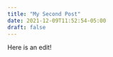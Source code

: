 ```yaml
---
title: "My Second Post"
date: 2021-12-09T11:52:54-05:00
draft: false
---
```


Here is an edit!
<!--more-->

